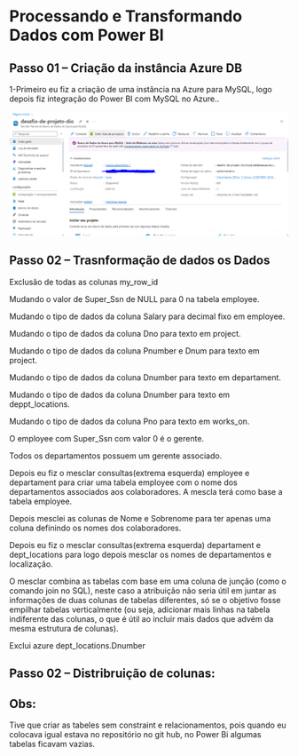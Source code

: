 # Processando e Transformando Dados com Power BI

## Passo 01 – Criação da instância Azure DB

1-Primeiro eu fiz a criação de uma instância na Azure para MySQL, logo depois fiz integração do Power BI com MySQL no Azure..

<img src="azure-captura.PNG">

## Passo 02 – Trasnformação de dados os Dados

Exclusão de todas as colunas my_row_id

Mudando o valor de Super_Ssn de NULL para 0 na tabela employee.

Mudando o tipo de dados da coluna Salary para decimal fixo em employee.

Mudando o tipo de dados da coluna Dno para texto em project.

Mudando o tipo de dados da coluna Pnumber e Dnum para texto em project.

Mudando o tipo de dados da coluna Dnumber para texto em departament.

Mudando o tipo de dados da coluna Dnumber para texto em deppt_locations.

Mudando o tipo de dados da coluna Pno para texto em works_on.

O employee com Super_Ssn com valor 0 é o gerente.

Todos os departamentos possuem um gerente associado.

Depois eu fiz o mesclar consultas(extrema esquerda) employee e departament para criar uma tabela employee com o nome dos departamentos associados aos colaboradores. A mescla terá como base a tabela employee.

Depois mesclei as colunas de Nome e Sobrenome para ter apenas uma coluna definindo os nomes dos colaboradores.

Depois eu fiz o mesclar consultas(extrema esquerda) departament e dept_locations para logo depois mesclar os nomes de departamentos e localização.

O mesclar combina as tabelas com base em uma coluna de junção (como o comando join no SQL), neste caso a atribuição não seria útil em juntar as informações de duas colunas de tabelas diferentes, só se o objetivo fosse empilhar tabelas verticalmente (ou seja, adicionar mais linhas na tabela indiferente das colunas, o que é útil ao incluir mais dados que advém da mesma estrutura de colunas).

Exclui azure dept_locations.Dnumber

## Passo 02 – Distribruição de colunas:






## Obs:

Tive que criar as tabeles sem constraint e relacionamentos, pois quando eu colocava igual estava no repositório no git hub, no Power Bi algumas tabelas ficavam vazias.

